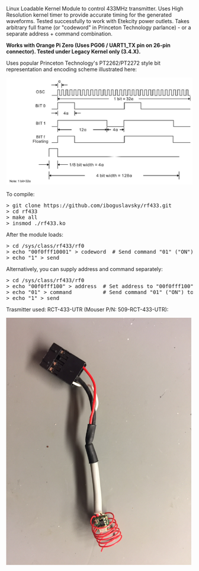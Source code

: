 Linux Loadable Kernel Module to control 433MHz transmitter. Uses High Resolution kernel timer to provide accurate timing for the generated waveforms. Tested successfully to work with Etekcity power outlets. Takes arbitrary full frame (or "codeword" in Princeton Technology parlance) - or a separate address + command combination.

**Works with Orange Pi Zero (Uses PG06 / UART1_TX pin on 26-pin connector). Tested under Legacy Kernel only (3.4.X).**

Uses popular Princeton Technology's PT2262/PT2272 style bit representation and encoding scheme illustrated here:

<img src="https://github.com/iboguslavsky/rf433/blob/master/images/pt2272_encoding1.jpg" width="600">

To compile:

<pre>
> git clone https://github.com/iboguslavsky/rf433.git
> cd rf433
> make all
> insmod ./rf433.ko
</pre>

After the module loads:

<pre>
> cd /sys/class/rf433/rf0
> echo "00f0fff10001" > codeword  # Send command "01" ("ON") to address "00f0fff100"
> echo "1" > send
</pre>

Alternatively, you can supply address and command separately:
<pre>
> cd /sys/class/rf433/rf0
> echo "00f0fff100" > address  # Set address to "00f0fff100"
> echo "01" > command          # Send command "01" ("ON") to address "00f0fff100"
> echo "1" > send
</pre>

Trasmitter used: RCT-433-UTR (Mouser P/N: 509-RCT-433-UTR):

<img src="https://github.com/iboguslavsky/rf433/blob/master/images/IMG_3643.JPG" width="500">
